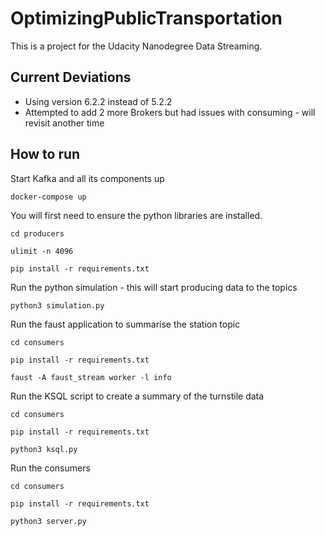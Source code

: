 # OptimizingPublicTransportation

This is a project for the Udacity Nanodegree Data Streaming.

## Current Deviations

- Using version 6.2.2 instead of 5.2.2
- Attempted to add 2 more Brokers but had issues with consuming - will revisit another time

## How to run

Start Kafka and all its components up

```
docker-compose up
```

You will first need to ensure the python libraries are installed.

```
cd producers
```

```
ulimit -n 4096
```

```
pip install -r requirements.txt
```

Run the python simulation - this will start producing data to the topics

```
python3 simulation.py
```

Run the faust application to summarise the station topic

```
cd consumers
```

```
pip install -r requirements.txt
```

```
faust -A faust_stream worker -l info
```

Run the KSQL script to create a summary of the turnstile data

```
cd consumers
```

```
pip install -r requirements.txt
```

```
python3 ksql.py
```

Run the consumers

```
cd consumers
```

```
pip install -r requirements.txt
```

```
python3 server.py
```